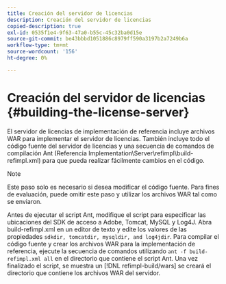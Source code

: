 ```yaml
---
title: Creación del servidor de licencias
description: Creación del servidor de licencias
copied-description: true
exl-id: 0535f1e4-9f63-47a0-b55c-45c32ba0d15e
source-git-commit: be43bbbd1051886c8979ff590a3197b2a7249b6a
workflow-type: tm+mt
source-wordcount: '156'
ht-degree: 0%

---
```


# Creación del servidor de licencias {#building-the-license-server}

El servidor de licencias de implementación de referencia incluye archivos WAR para implementar el servidor de licencias. También incluye todo el código fuente del servidor de licencias y una secuencia de comandos de compilación Ant (Referencia Implementation\Server\refimpl\build-refimpl.xml) para que pueda realizar fácilmente cambios en el código.

>[!NOTE]
>
>Este paso solo es necesario si desea modificar el código fuente. Para fines de evaluación, puede omitir este paso y utilizar los archivos WAR tal como se enviaron.

Antes de ejecutar el script Ant, modifique el script para especificar las ubicaciones del SDK de acceso a Adobe, Tomcat, MySQL y Log4J. Abra build-refimpl.xml en un editor de texto y edite los valores de las propiedades `sdkdir, tomcatdir, mysqldir, and log4jdir`. Para compilar el código fuente y crear los archivos WAR para la implementación de referencia, ejecute la secuencia de comandos utilizando `ant -f build-refimpl.xml all` en el directorio que contiene el script Ant. Una vez finalizado el script, se muestra un [!DNL refimpl-build/wars] se creará el directorio que contiene los archivos WAR del servidor.
